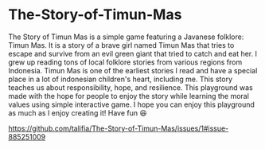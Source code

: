 # The-Story-of-Timun-Mas
The Story of Timun Mas is a simple game featuring a Javanese folklore: Timun Mas. It is a story of a brave girl named Timun Mas that tries to escape and survive from an evil green giant that tried to catch and eat her.  I grew up reading tons of local folklore stories from various regions from Indonesia. Timun Mas is one of the earliest stories I read and have a special place in a lot of indonesian children's heart, including me. This story teaches us about responsibility, hope, and resilience. This playground was made with the hope for people to enjoy the story while learning the moral values using simple interactive game.  I hope you can enjoy this playground as much as I enjoy creating it! Have fun 😆

https://github.com/talifia/The-Story-of-Timun-Mas/issues/1#issue-885251009
